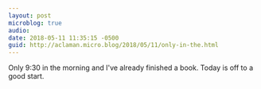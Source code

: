 ```yaml
---
layout: post
microblog: true
audio: 
date: 2018-05-11 11:35:15 -0500
guid: http://aclaman.micro.blog/2018/05/11/only-in-the.html
---
```

Only 9:30 in the morning and I've already finished a book. Today is off to a good start.
